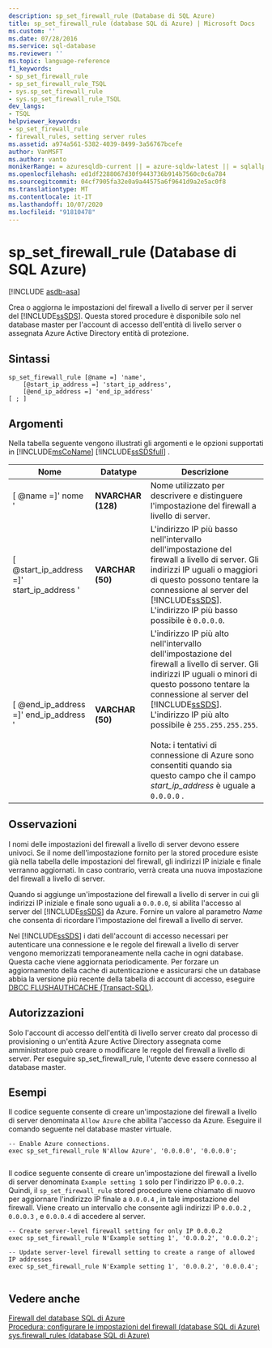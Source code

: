 ```yaml
---
description: sp_set_firewall_rule (Database di SQL Azure)
title: sp_set_firewall_rule (database SQL di Azure) | Microsoft Docs
ms.custom: ''
ms.date: 07/28/2016
ms.service: sql-database
ms.reviewer: ''
ms.topic: language-reference
f1_keywords:
- sp_set_firewall_rule
- sp_set_firewall_rule_TSQL
- sys.sp_set_firewall_rule
- sys.sp_set_firewall_rule_TSQL
dev_langs:
- TSQL
helpviewer_keywords:
- sp_set_firewall_rule
- firewall_rules, setting server rules
ms.assetid: a974a561-5382-4039-8499-3a56767bcefe
author: VanMSFT
ms.author: vanto
monikerRange: = azuresqldb-current || = azure-sqldw-latest || = sqlallproducts-allversions
ms.openlocfilehash: ed1df2288067d30f9443736b914b7560c0c6a784
ms.sourcegitcommit: 04cf7905fa32e0a9a44575a6f9641d9a2e5ac0f8
ms.translationtype: MT
ms.contentlocale: it-IT
ms.lasthandoff: 10/07/2020
ms.locfileid: "91810478"
---
```

# <a name="sp_set_firewall_rule-azure-sql-database"></a>sp_set_firewall_rule (Database di SQL Azure)
[!INCLUDE [asdb-asa](../../includes/applies-to-version/asdb-asa.md)]

  Crea o aggiorna le impostazioni del firewall a livello di server per il server del [!INCLUDE[ssSDS](../../includes/sssds-md.md)]. Questa stored procedure è disponibile solo nel database master per l'account di accesso dell'entità di livello server o assegnata Azure Active Directory entità di protezione.  
  
  
## <a name="syntax"></a>Sintassi  
  
```
sp_set_firewall_rule [@name =] 'name', 
    [@start_ip_address =] 'start_ip_address', 
    [@end_ip_address =] 'end_ip_address'
[ ; ]  
```  
  
## <a name="arguments"></a>Argomenti  
 Nella tabella seguente vengono illustrati gli argomenti e le opzioni supportati in [!INCLUDE[msCoName](../../includes/msconame-md.md)] [!INCLUDE[ssSDSfull](../../includes/sssdsfull-md.md)] .  
  
|Nome|Datatype|Descrizione|  
|----------|--------------|-----------------|  
|[ @name =]' nome '|**NVARCHAR (128)**|Nome utilizzato per descrivere e distinguere l'impostazione del firewall a livello di server.|  
|[ @start_ip_address =]' start_ip_address '|**VARCHAR (50)**|L'indirizzo IP più basso nell'intervallo dell'impostazione del firewall a livello di server. Gli indirizzi IP uguali o maggiori di questo possono tentare la connessione al server del [!INCLUDE[ssSDS](../../includes/sssds-md.md)]. L'indirizzo IP più basso possibile è `0.0.0.0`.|  
|[ @end_ip_address =]' end_ip_address '|**VARCHAR (50)**|L'indirizzo IP più alto nell'intervallo dell'impostazione del firewall a livello di server. Gli indirizzi IP uguali o minori di questo possono tentare la connessione al server del [!INCLUDE[ssSDS](../../includes/sssds-md.md)]. L'indirizzo IP più alto possibile è `255.255.255.255`.<br /><br /> Nota: i tentativi di connessione di Azure sono consentiti quando sia questo campo che il campo *start_ip_address* è uguale a `0.0.0.0` .|  
  
## <a name="remarks"></a>Osservazioni  
 I nomi delle impostazioni del firewall a livello di server devono essere univoci. Se il nome dell'impostazione fornito per la stored procedure esiste già nella tabella delle impostazioni del firewall, gli indirizzi IP iniziale e finale verranno aggiornati. In caso contrario, verrà creata una nuova impostazione del firewall a livello di server.  
  
 Quando si aggiunge un'impostazione del firewall a livello di server in cui gli indirizzi IP iniziale e finale sono uguali a `0.0.0.0`, si abilita l'accesso al server del [!INCLUDE[ssSDS](../../includes/sssds-md.md)] da Azure. Fornire un valore al parametro *Name* che consenta di ricordare l'impostazione del firewall a livello di server.  
  
 Nel [!INCLUDE[ssSDS](../../includes/sssds-md.md)] i dati dell'account di accesso necessari per autenticare una connessione e le regole del firewall a livello di server vengono memorizzati temporaneamente nella cache in ogni database. Questa cache viene aggiornata periodicamente. Per forzare un aggiornamento della cache di autenticazione e assicurarsi che un database abbia la versione più recente della tabella di account di accesso, eseguire [DBCC FLUSHAUTHCACHE &#40;Transact-SQL&#41;](../../t-sql/database-console-commands/dbcc-flushauthcache-transact-sql.md).  
  
## <a name="permissions"></a>Autorizzazioni  
 Solo l'account di accesso dell'entità di livello server creato dal processo di provisioning o un'entità Azure Active Directory assegnata come amministratore può creare o modificare le regole del firewall a livello di server. Per eseguire sp_set_firewall_rule, l'utente deve essere connesso al database master.  
  
## <a name="examples"></a>Esempi  
 Il codice seguente consente di creare un'impostazione del firewall a livello di server denominata `Allow Azure` che abilita l'accesso da Azure. Eseguire il comando seguente nel database master virtuale.  
  
```  
-- Enable Azure connections.  
exec sp_set_firewall_rule N'Allow Azure', '0.0.0.0', '0.0.0.0';  
  
```  
  
 Il codice seguente consente di creare un'impostazione del firewall a livello di server denominata `Example setting 1` solo per l'indirizzo IP `0.0.0.2`. Quindi, il `sp_set_firewall_rule` stored procedure viene chiamato di nuovo per aggiornare l'indirizzo IP finale a `0.0.0.4` , in tale impostazione del firewall. Viene creato un intervallo che consente agli indirizzi IP `0.0.0.2` , `0.0.0.3` , e `0.0.0.4` di accedere al server.  
  
```  
-- Create server-level firewall setting for only IP 0.0.0.2  
exec sp_set_firewall_rule N'Example setting 1', '0.0.0.2', '0.0.0.2';  
  
-- Update server-level firewall setting to create a range of allowed IP addresses
exec sp_set_firewall_rule N'Example setting 1', '0.0.0.2', '0.0.0.4';  
  
```  
  
## <a name="see-also"></a>Vedere anche  
 [Firewall del database SQL di Azure](/azure/azure-sql/database/firewall-configure)   
 [Procedura: configurare le impostazioni del firewall (database SQL di Azure)](/azure/azure-sql/database/firewall-configure)   
 [sys.firewall_rules &#40;database SQL di Azure&#41;](../../relational-databases/system-catalog-views/sys-firewall-rules-azure-sql-database.md)